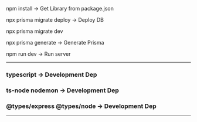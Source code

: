npm install -> Get Library from package.json

npx prisma migrate deploy -> Deploy DB

npx prisma migrate dev

npx prisma generate -> Generate Prisma

npm run dev -> Run server

----------------------------

### typescript  -> Development Dep

### ts-node nodemon -> Development Dep

### @types/express @types/node -> Development Dep

-----------------------------